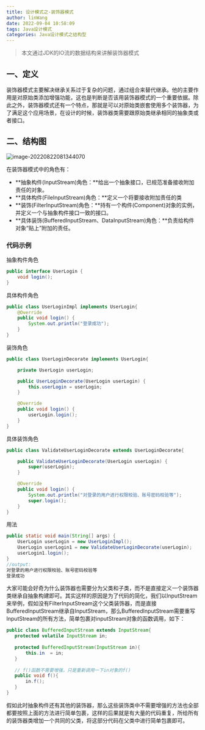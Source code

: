 ```yaml
---
title: 设计模式之-装饰器模式
author: linWang
date: 2022-09-04 10:58:09
tags: Java设计模式
categories: Java设计模式之结构型
---
```


> 本文通过JDK的IO流的数据结构来讲解装饰器模式

<!--more-->

## 一、定义

装饰器模式主要解决继承关系过于复杂的问题，通过组合来替代继承。他的主要作用是对原始类添加增强功能，这也是判断是否该用装饰器模式的一个重要依据。除此之外，装饰器模式还有一个特点，那就是可以对原始类嵌套使用多个装饰器，为了满足这个应用场景，在设计的时候，装饰器类需要跟原始类继承相同的抽象类或者接口。

## 二、结构图

![image-20220822081344070](image-20220822081344070.png)

在装饰器模式中的角色有：

-   **抽象构件(InputStream)角色：**给出一个抽象接口，已规范准备接收附加责任的对象。
-   **具体构件(FileInputStream)角色：**定义一个将要接收附加责任的类
-   **装饰(FilterInputStream)角色：**持有一个构件(Component)对象的实例，并定义一个与抽象构件接口一致的接口。
-   **具体装饰(BufferedInputStream、DataInputStream)角色：**负责给构件对象“贴上”附加的责任。

### 代码示例

抽象构件角色

```java
public interface UserLogin {
    void login();
}
```

具体构件角色

```java
public class UserLoginImpl implements UserLogin{
    @Override
    public void login() {
        System.out.println("登录成功");
    }
}
```

装饰角色

```java
public class UserLoginDecorate implements UserLogin{

    private UserLogin userLogin;

    public UserLoginDecorate(UserLogin userLogin) {
        this.userLogin = userLogin;
    }

    @Override
    public void login() {
        userLogin.login();
    }
}
```

具体装饰角色

```java
public class ValidateUserLoginDecorate extends UserLoginDecorate{

    public ValidateUserLoginDecorate(UserLogin userLogin) {
        super(userLogin);
    }

    @Override
    public void login() {
        System.out.println("对登录的用户进行权限校验、账号密码校验等");
        super.login();
    }
}
```

用法

```java
public static void main(String[] args) {
    UserLogin userLogin = new UserLoginImpl();
    UserLogin userLogin1 = new ValidateUserLoginDecorate(userLogin);
    userLogin1.login();
}
//output:
对登录的用户进行权限校验、账号密码校验等
登录成功
```

大家可能会好奇为什么装饰器也需要分为父类和子类，而不是直接定义一个装饰器类继承自抽象构建即可。其实这样的原因是为了代码的简化，我们以InputStream来举例，假如没有FilterInputStream这个父类装饰器，而是直接BufferedInputStream继承自InputStream，那么BufferedInputStream需要重写InputStream的所有方法，简单包裹对inputStream对象的函数调用，如下：

```java
public class BufferedInputStream extends InputStream{
   protected volatile InputStream in;
   
   protected BufferedInputStream(InputStream in){
       this.in  = in;
   }
   
   // f()函数不需要增强，只是重新调用一下in对象的f()
   public void f(){
       in.f();
   }
}
```

假如此时抽象构件还有其他的装饰器，那么这些装饰类中不需要增强的方法也全部都要按照上面的方法进行简单包裹，这样的后果就是有大量的代码重复，所给所有的装饰器类增加一个共同的父类，将这部分代码在父类中进行简单包裹即可。
